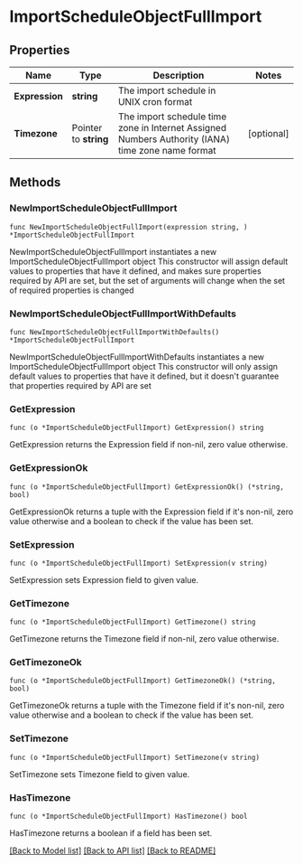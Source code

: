 # ImportScheduleObjectFullImport

## Properties

Name | Type | Description | Notes
------------ | ------------- | ------------- | -------------
**Expression** | **string** | The import schedule in UNIX cron format | 
**Timezone** | Pointer to **string** | The import schedule time zone in Internet Assigned Numbers Authority (IANA) time zone name format | [optional] 

## Methods

### NewImportScheduleObjectFullImport

`func NewImportScheduleObjectFullImport(expression string, ) *ImportScheduleObjectFullImport`

NewImportScheduleObjectFullImport instantiates a new ImportScheduleObjectFullImport object
This constructor will assign default values to properties that have it defined,
and makes sure properties required by API are set, but the set of arguments
will change when the set of required properties is changed

### NewImportScheduleObjectFullImportWithDefaults

`func NewImportScheduleObjectFullImportWithDefaults() *ImportScheduleObjectFullImport`

NewImportScheduleObjectFullImportWithDefaults instantiates a new ImportScheduleObjectFullImport object
This constructor will only assign default values to properties that have it defined,
but it doesn't guarantee that properties required by API are set

### GetExpression

`func (o *ImportScheduleObjectFullImport) GetExpression() string`

GetExpression returns the Expression field if non-nil, zero value otherwise.

### GetExpressionOk

`func (o *ImportScheduleObjectFullImport) GetExpressionOk() (*string, bool)`

GetExpressionOk returns a tuple with the Expression field if it's non-nil, zero value otherwise
and a boolean to check if the value has been set.

### SetExpression

`func (o *ImportScheduleObjectFullImport) SetExpression(v string)`

SetExpression sets Expression field to given value.


### GetTimezone

`func (o *ImportScheduleObjectFullImport) GetTimezone() string`

GetTimezone returns the Timezone field if non-nil, zero value otherwise.

### GetTimezoneOk

`func (o *ImportScheduleObjectFullImport) GetTimezoneOk() (*string, bool)`

GetTimezoneOk returns a tuple with the Timezone field if it's non-nil, zero value otherwise
and a boolean to check if the value has been set.

### SetTimezone

`func (o *ImportScheduleObjectFullImport) SetTimezone(v string)`

SetTimezone sets Timezone field to given value.

### HasTimezone

`func (o *ImportScheduleObjectFullImport) HasTimezone() bool`

HasTimezone returns a boolean if a field has been set.


[[Back to Model list]](../README.md#documentation-for-models) [[Back to API list]](../README.md#documentation-for-api-endpoints) [[Back to README]](../README.md)


